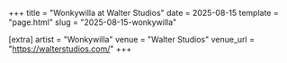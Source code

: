+++
title = "Wonkywilla at Walter Studios"
date = 2025-08-15
template = "page.html"
slug = "2025-08-15-wonkywilla"

[extra]
artist = "Wonkywilla"
venue = "Walter Studios"
venue_url = "https://walterstudios.com/"
+++
